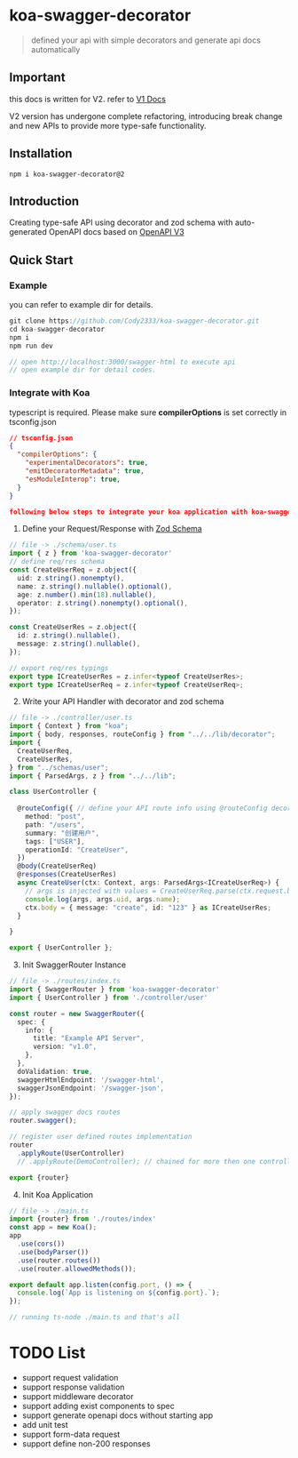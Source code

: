 # koa-swagger-decorator

> defined your api with simple decorators and generate api docs automatically

## Important

this docs is written for V2. refer to [V1 Docs](https://github.com/Cody2333/koa-swagger-decorator/tree/develop)

V2 version has undergone complete refactoring, introducing break change and new APIs to provide more type-safe functionality.

## Installation

`npm i koa-swagger-decorator@2`

## Introduction

Creating type-safe API using decorator and zod schema with auto-generated OpenAPI docs based on [OpenAPI V3](https://swagger.io/specification/)

## Quick Start

### Example

you can refer to example dir for details.

```typescript
git clone https://github.com/Cody2333/koa-swagger-decorator.git
cd koa-swagger-decorator
npm i
npm run dev

// open http://localhost:3000/swagger-html to execute api
// open example dir for detail codes.
```

### Integrate with Koa

typescript is required. Please make sure **compilerOptions** is set correctly in tsconfig.json
```json
// tsconfig.json
{
  "compilerOptions": {
    "experimentalDecorators": true,
    "emitDecoratorMetadata": true,
    "esModuleInterop": true,
  }
}

following below steps to integrate your koa application with koa-swagger-decorator

```
1. Define your Request/Response with [Zod Schema](https://github.com/colinhacks/zod)
```typescript
// file -> ./schema/user.ts
import { z } from 'koa-swagger-decorator'
// define req/res schema
const CreateUserReq = z.object({
  uid: z.string().nonempty(),
  name: z.string().nullable().optional(),
  age: z.number().min(18).nullable(),
  operator: z.string().nonempty().optional(),
});

const CreateUserRes = z.object({
  id: z.string().nullable(),
  message: z.string().nullable(),
});

// export req/res typings
export type ICreateUserRes = z.infer<typeof CreateUserRes>;
export type ICreateUserReq = z.infer<typeof CreateUserReq>;
```
2. Write your API Handler with decorator and zod schema 

```typescript
// file -> ./controller/user.ts
import { Context } from "koa";
import { body, responses, routeConfig } from "../../lib/decorator";
import {
  CreateUserReq,
  CreateUserRes,
} from "../schemas/user";
import { ParsedArgs, z } from "../../lib";

class UserController {
 
  @routeConfig({ // define your API route info using @routeConfig decorator
    method: "post",
    path: "/users",
    summary: "创建用户",
    tags: ["USER"],
    operationId: "CreateUser",
  })
  @body(CreateUserReq)
  @responses(CreateUserRes)
  async CreateUser(ctx: Context, args: ParsedArgs<ICreateUserReq>) {
    // args is injected with values = CreateUserReq.parse(ctx.request.body)
    console.log(args, args.uid, args.name);
    ctx.body = { message: "create", id: "123" } as ICreateUserRes;
  }

}

export { UserController };

```
3. Init SwaggerRouter Instance

```typescript
// file -> ./routes/index.ts
import { SwaggerRouter } from 'koa-swagger-decorator'
import { UserController } from './controller/user'

const router = new SwaggerRouter({
  spec: {
    info: {
      title: "Example API Server",
      version: "v1.0",
    },
  },
  doValidation: true,
  swaggerHtmlEndpoint: '/swagger-html',
  swaggerJsonEndpoint: '/swagger-json',
});

// apply swagger docs routes
router.swagger();

// register user defined routes implementation
router
  .applyRoute(UserController)
  // .applyRoute(DemoController); // chained for more then one controller imports

export {router}
```

4. Init Koa Application
```typescript
// file -> ./main.ts
import {router} from './routes/index'
const app = new Koa();
app
  .use(cors())
  .use(bodyParser())
  .use(router.routes())
  .use(router.allowedMethods());

export default app.listen(config.port, () => {
  console.log(`App is listening on ${config.port}.`);
});

// running ts-node ./main.ts and that's all
```


# TODO List

- support request validation
- support response validation
- support middleware decorator
- support adding exist components to spec
- support generate openapi docs without starting app
- add unit test
- support form-data request
- support define non-200 responses
